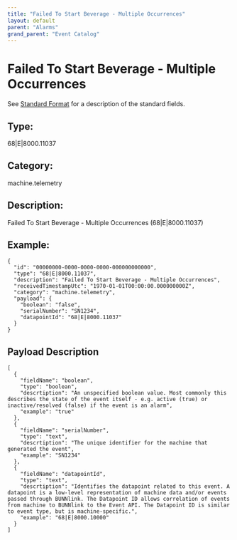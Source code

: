 ```yaml
---
title: "Failed To Start Beverage - Multiple Occurrences"
layout: default
parent: "Alarms"
grand_parent: "Event Catalog"
---
```


# Failed To Start Beverage - Multiple Occurrences

See [Standard Format](/event-subscriptions/event-format) for a description of the standard fields.

## Type:

68\|E\|8000.11037

## Category:

machine.telemetry

## Description: 

Failed To Start Beverage - Multiple Occurrences (68\|E\|8000.11037)

## Example:

```
{
  "id": "00000000-0000-0000-0000-000000000000",
  "type": "68|E|8000.11037",
  "description": "Failed To Start Beverage - Multiple Occurrences",
  "receivedTimestampUtc": "1970-01-01T00:00:00.000000000Z",
  "category": "machine.telemetry",
  "payload": {
    "boolean": "false",
    "serialNumber": "SN1234",
    "datapointId": "68|E|8000.11037"
  }
}
```

## Payload Description

```
[
  {
    "fieldName": "boolean",
    "type": "boolean",
    "descrtiption": "An unspecified boolean value. Most commonly this describes the state of the event itself - e.g. active (true) or inactive/resolved (false) if the event is an alarm",
    "example": "true"
  },
  {
    "fieldName": "serialNumber",
    "type": "text",
    "descrtiption": "The unique identifier for the machine that generated the event",
    "example": "SN1234"
  },
  {
    "fieldName": "datapointId",
    "type": "text",
    "descrtiption": "Identifies the datapoint related to this event. A datapoint is a low-level representation of machine data and/or events passed through BUNNlink. The Datapoint ID allows correlation of events from machine to BUNNlink to the Event API. The Datapoint ID is similar to event type, but is machine-specific.",
    "example": "68|E|8000.10000"
  }
]
```

